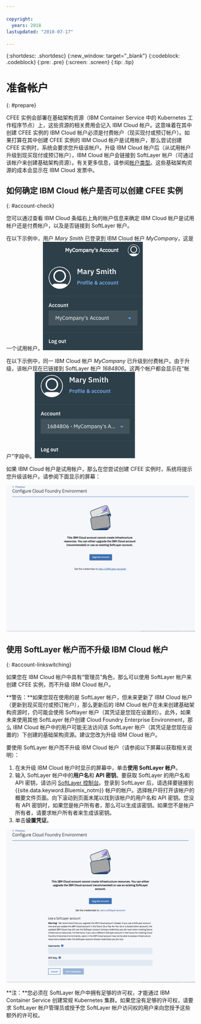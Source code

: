 ```yaml
---

copyright:
  years: 2018
lastupdated: "2018-07-17"

---
```


{:shortdesc: .shortdesc}
{:new_window: target="_blank"}
{:codeblock: .codeblock}
{:pre: .pre}
{:screen: .screen}
{:tip: .tip}

# 准备帐户
{: #prepare}

CFEE 实例会部署在基础架构资源（IBM Container Service 中的 Kubernetes 工作程序节点）上，这些资源的相关费用会记入 IBM Cloud 帐户。这意味着在其中创建 CFEE 实例的 IBM Cloud 帐户必须是付费帐户（现买现付或预订帐户）。如果打算在其中创建 CFEE 实例的 IBM Cloud 帐户是试用帐户，那么尝试创建 CFEE 实例时，系统会要求您升级该帐户。升级 IBM Cloud 帐户后（从试用帐户升级到现买现付或预订帐户），IBM Cloud 帐户会链接到 SoftLayer 帐户（可通过该帐户来创建基础架构资源）。有关更多信息，请参阅[帐户类型](https://console.bluemix.net/docs/account/index.html#accounts)。这些基础架构资源的成本会显示在 IBM Cloud 发票中。

## 如何确定 IBM Cloud 帐户是否可以创建 CFEE 实例
{: #account-check}

您可以通过查看 IBM Cloud 条幅右上角的帐户信息来确定 IBM Cloud 帐户是试用帐户还是付费帐户，以及是否链接到 SoftLayer 帐户。

在以下示例中，用户 _Mary Smith_ 已登录到 IBM Cloud 帐户 _MyCompany_，这是一个试用帐户。![帐户检查](img/AccountExample_1.png)

在以下示例中，同一 IBM Cloud 帐户 _MyCompany_ 已升级到付费帐户。由于升级，该帐户现在已链接到 SoftLayer 帐户 _1684806_。这两个帐户都会显示在“帐户”字段中。![帐户检查](img/AccountExample_2.png)

如果 IBM Cloud 帐户是试用帐户，那么在您尝试创建 CFEE 实例时，系统将提示您升级该帐户。请参阅下面显示的屏幕：

![帐户检查](img/UpgradeAccountPage_1.png)

## 使用 SoftLayer 帐户而不升级 IBM Cloud 帐户
{: #account-linkswitching}

如果您在 IBM Cloud 帐户中具有“管理员”角色，那么可以使用 SoftLayer 帐户来创建 CFEE 实例，而不升级 IBM Cloud 帐户。


**警告：**如果您现在使用的是 SoftLayer 帐户，但未来更新了 IBM Cloud 帐户（更新到现买现付或预订帐户），那么更新后的 IBM Cloud 帐户在未来创建基础架构资源时，仍可能会使用 Softlayer 帐户（其凭证是您现在设置的）。此外，如果未来使用其他 SoftLayer 帐户创建 Cloud Foundry Enterprise Environment，那么 IBM Cloud 帐户中的用户可能无法访问该 SoftLayer 帐户（其凭证是您现在设置的）下创建的基础架构资源。建议您改为升级 IBM Cloud 帐户。

要使用 SoftLayer 帐户而不升级 IBM Cloud 帐户（请参阅以下屏幕以获取相关说明）：
1. 在未升级 IBM Cloud 帐户时显示的屏幕中，单击**使用 SoftLayer 帐户**。
2. 输入 SoftLayer 帐户中的**用户名**和 **API 密钥**。要获取 SoftLayer 的用户名和 API 密钥，请访问 [SoftLayer 控制台](https://control.softlayer.com)。登录到 SoftLayer 后，请选择要链接到 {{site.data.keyword.Bluemix_notm}} 帐户的帐户。选择帐户将打开该帐户的概要文件页面。向下滚动到页面末尾以找到该帐户的用户名和 API 密钥。您没有 API 密钥时，如果您是帐户所有者，那么可以生成该密钥。如果您不是帐户所有者，请要求帐户所有者来生成该密钥。
3. 单击**设置凭证**。

![帐户检查](img/UpgradeAccountPage_2.png)

**注：**您必须在 SoftLayer 帐户中拥有足够的许可权，才能通过 IBM Container Service 创建常规 Kubernetes 集群。如果您没有足够的许可权，请要求 SoftLayer 帐户管理员或授予您 SoftLayer 帐户访问权的用户来向您授予这些额外的许可权。
